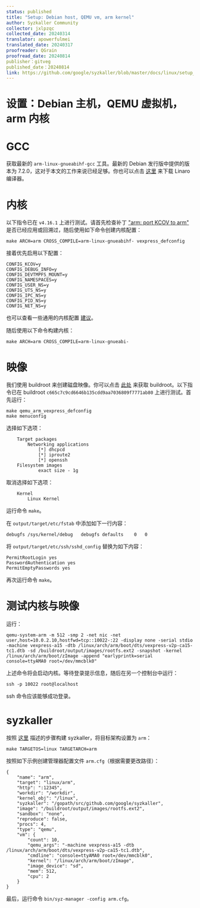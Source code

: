 ```yaml
---
status: published
title: "Setup: Debian host, QEMU vm, arm kernel"
author: Syzkaller Community
collector: jxlpzqc
collected_date: 20240314
translator: apowerfulmei
translated_date: 20240317
proofreader: QGrain
proofread_date: 20240814
publisher：gitveg
published_date：20240814
link: https://github.com/google/syzkaller/blob/master/docs/linux/setup_linux-host_qemu-vm_arm-kernel.md
---
```


# 设置：Debian 主机，QEMU 虚拟机，arm 内核

# GCC

获取最新的 `arm-linux-gnueabihf-gcc` 工具。最新的 Debian 发行版中提供的版本为 7.2.0，这对于本文的工作来说已经足够。你也可以点击 [这里](https://www.linaro.org/downloads) 来下载 Linaro 编译器。

# 内核

以下指令已在 `v4.16.1` 上进行测试。请首先检查补丁 ["arm: port KCOV to arm"](https://groups.google.com/d/msg/syzkaller/zLThPHplyIc/9ncfpRvVCAAJ) 是否已经应用或回溯过，随后使用如下命令创建内核配置：

```shell
make ARCH=arm CROSS_COMPILE=arm-linux-gnueabihf- vexpress_defconfig
```

接着优先启用以下配置：

```
CONFIG_KCOV=y
CONFIG_DEBUG_INFO=y
CONFIG_DEVTMPFS_MOUNT=y
CONFIG_NAMESPACES=y
CONFIG_USER_NS=y
CONFIG_UTS_NS=y
CONFIG_IPC_NS=y
CONFIG_PID_NS=y
CONFIG_NET_NS=y
```

也可以查看一些通用的内核配置 [建议](/docs/linux/kernel_configs.md)。

随后使用以下命令构建内核：

```
make ARCH=arm CROSS_COMPILE=arm-linux-gnueabi-
```

# 映像

我们使用 buildroot 来创建磁盘映像。你可以点击 [此处](https://buildroot.uclibc.org/download.html) 来获取 buildroot。以下指令已在 buildroot `c665c7c9cd6646b135cdd9aa7036809f7771ab80` 上进行测试。首先运行：

```
make qemu_arm_vexpress_defconfig
make menuconfig
```

选择如下选项：

```
    Target packages
	    Networking applications
	        [*] dhcpcd
	        [*] iproute2
	        [*] openssh
    Filesystem images
	        exact size - 1g
```

取消选择如下选项：

```
    Kernel
	    Linux Kernel
```

运行命令 `make`。

在 `output/target/etc/fstab` 中添加如下一行内容：

```
debugfs	/sys/kernel/debug	debugfs	defaults	0	0
```

将 `output/target/etc/ssh/sshd_config` 替换为如下内容：

```
PermitRootLogin yes
PasswordAuthentication yes
PermitEmptyPasswords yes
```

再次运行命令 `make`。

# 测试内核与映像

运行：

```
qemu-system-arm -m 512 -smp 2 -net nic -net user,host=10.0.2.10,hostfwd=tcp::10022-:22 -display none -serial stdio -machine vexpress-a15 -dtb /linux/arch/arm/boot/dts/vexpress-v2p-ca15-tc1.dtb -sd /buildroot/output/images/rootfs.ext2 -snapshot -kernel /linux/arch/arm/boot/zImage -append "earlyprintk=serial console=ttyAMA0 root=/dev/mmcblk0"
```

上述命令将会启动内核。等待登录提示信息，随后在另一个控制台中运行：

```
ssh -p 10022 root@localhost
```

ssh 命令应该能够成功登录。

# syzkaller

按照 [这里](/docs/linux/setup.md#go-and-syzkaller) 描述的步骤构建 syzkaller，将目标架构设置为 `arm`：

```
make TARGETOS=linux TARGETARCH=arm
```

按照如下示例创建管理器配置文件 `arm.cfg`（根据需要更改路径）：

```
{
	"name": "arm",
	"target": "linux/arm",
	"http": ":12345",
	"workdir": "/workdir",
	"kernel_obj": "/linux",
	"syzkaller": "/gopath/src/github.com/google/syzkaller",
	"image": "/buildroot/output/images/rootfs.ext2",
	"sandbox": "none",
	"reproduce": false,
	"procs": 4,
	"type": "qemu",
	"vm": {
		"count": 10,
		"qemu_args": "-machine vexpress-a15 -dtb /linux/arch/arm/boot/dts/vexpress-v2p-ca15-tc1.dtb",
		"cmdline": "console=ttyAMA0 root=/dev/mmcblk0",
		"kernel": "/linux/arch/arm/boot/zImage",
		"image_device": "sd",
		"mem": 512,
		"cpu": 2
	}
}
```

最后，运行命令 `bin/syz-manager -config arm.cfg`。
